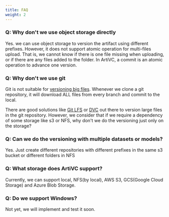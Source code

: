 ```yaml
---
title: FAQ
weight: 2
---
```


### Q: Why don't we use object storage directly
Yes. we can use object storage to version the artifact using different prefixes. However, it does not support atomic operation for multi-files upload. That is, we cannot know if there is one file missing when uploading, or if there are any files added to the folder. In ArtiVC, a commit is an atomic operation to advance one version.

### Q: Why don't we use git
Git is not suitable for [versioning big files](https://stackoverflow.com/questions/17888604/git-with-large-files). Whenever we clone a git repository, it will download ALL files from every branch and commit to the local. 

There are good solutions like [Git LFS](https://git-lfs.github.com/) or [DVC](https://dvc.org/) out there to version large files in the git repository. However, we consider that if we require a dependency of some storage like s3 or NFS, why don't we do the versioning just only on the storage?

### Q: Can we do the versioning with multiple datasets or models?
Yes. Just create different repositories with different prefixes in the same s3 bucket or different folders in NFS

### Q: What storage does ArtiVC support?
Currently, we can support local, NFS(by local), AWS S3, GCS(Google Cloud Storage) and Azure Blob Storage.

### Q: Do we support Windows?
Not yet, we will implement and test it soon.
